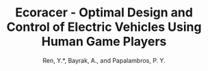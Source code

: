---
categories: paper
title: Ecoracer - Optimal Design and Control of Electric Vehicles Using Human Game Players
author: Ren, Y.*, Bayrak, A., and Papalambros, P. Y.
year: 2016
venue: ASME Journal of Mechanical Design, 138(6)
link: 
image:
note: Best paper award at the 2015 ASME International Design and Engineering Conferences
class: ml, design
---